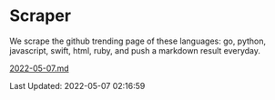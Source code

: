 # Scraper

We scrape the github trending page of these languages: go, python, javascript, swift, html, ruby, and push a markdown result everyday.

[2022-05-07.md](https://github.com/henson/Scraper/blob/master/2022-05-07.md)

Last Updated: 2022-05-07 02:16:59
